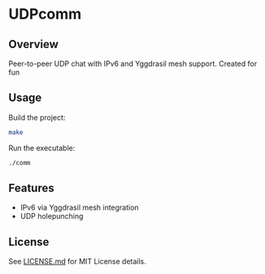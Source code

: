 # UDPcomm

## Overview
Peer-to-peer UDP chat with IPv6 and Yggdrasil mesh support. Created for fun

## Usage
Build the project:
```bash
make
```
Run the executable:
```bash
./comm
```

## Features
- IPv6 via Yggdrasil mesh integration
- UDP holepunching


## License
See [LICENSE.md](LICENSE.md) for MIT License details.
